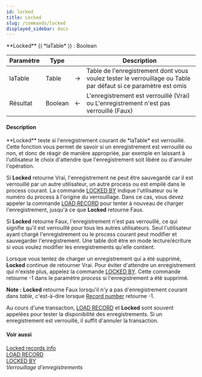 ```yaml
---
id: locked
title: Locked
slug: /commands/locked
displayed_sidebar: docs
---
```


<!--REF #_command_.Locked.Syntax-->**Locked** {( *laTable* )} : Boolean<!-- END REF-->
<!--REF #_command_.Locked.Params-->
| Paramètre | Type |  | Description |
| --- | --- | --- | --- |
| laTable | Table | &#8594;  | Table de l'enregistrement dont vous voulez tester le verrouillage ou Table par défaut si ce paramètre est omis |
| Résultat | Boolean | &#8592; | L'enregistrement est verrouillé (Vrai) ou L'enregistrement n'est pas verrouillé (Faux) |

<!-- END REF-->

#### Description 

<!--REF #_command_.Locked.Summary-->**Locked** teste si l'enregistrement courant de *laTable* est verrouillé.<!-- END REF--> Cette fonction vous permet de savoir si un enregistrement est verrouillé ou non, et donc de réagir de manière appropriée, par exemple en laissant à l'utilisateur le choix d'attendre que l'enregistrement soit libéré ou d'annuler l'opération.

Si **Locked** retourne Vrai, l'enregistrement ne peut être sauvegardé car il est verrouillé par un autre utilisateur, un autre process ou est empilé dans le process courant. La commande [LOCKED BY](locked-by.md) indique l'utilisateur ou le numéro du process à l'origine du verrouillage. Dans ce cas, vous devez appeler la commande [LOAD RECORD](load-record.md) pour tenter à nouveau de charger l'enregistrement, jusqu'à ce que **Locked** retourne Faux. 

Si **Locked** retourne Faux, l'enregistrement n'est pas verrouillé, ce qui signifie qu'il est verrouillé pour tous les autres utilisateurs. Seul l'utilisateur ayant chargé l'enregistrement ou le process courant peut modifier et sauvegarder l'enregistrement. Une table doit être en mode lecture/écriture si vous voulez modifier les enregistrements qu'elle contient.

Lorsque vous tentez de charger un enregistrement qui a été supprimé, **Locked** continue de retourner Vrai. Pour éviter d'attendre un enregistrement qui n'existe plus, appelez la commande [LOCKED BY](locked-by.md). Cette commande retourne -1 dans le paramètre *process* si l'enregistrement a été supprimé. 

**Note :** **Locked** retourne Faux lorsqu'il n'y a pas d'enregistrement courant dans *table*, c'est-à-dire lorsque [Record number](record-number.md) retourne -1.

Au cours d'une transaction, [LOAD RECORD](load-record.md) et **Locked** sont souvent appelées pour tester la disponibilité des enregistrements. Si un enregistrement est verrouillé, il suffit d'annuler la transaction.

#### Voir aussi 

[Locked records info](locked-records-info.md)  
[LOAD RECORD](load-record.md)  
[LOCKED BY](locked-by.md)  
*Verrouillage d'enregistrements*  